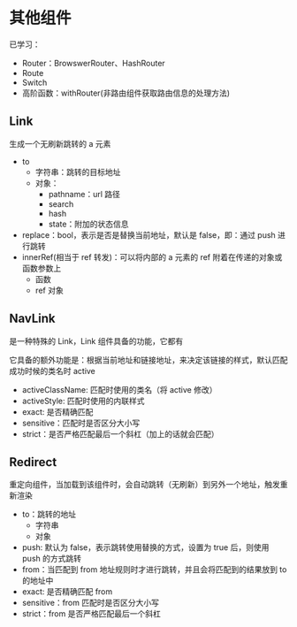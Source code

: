 # 其他组件

已学习：

- Router：BrowswerRouter、HashRouter
- Route
- Switch
- 高阶函数：withRouter(非路由组件获取路由信息的处理方法)

## Link

生成一个无刷新跳转的 a 元素

- to
  - 字符串：跳转的目标地址
  - 对象：
    - pathname：url 路径
    - search
    - hash
    - state：附加的状态信息
- replace：bool，表示是否是替换当前地址，默认是 false，即：通过 push 进行跳转
- innerRef(相当于 ref 转发)：可以将内部的 a 元素的 ref 附着在传递的对象或函数参数上
  - 函数
  - ref 对象

## NavLink

是一种特殊的 Link，Link 组件具备的功能，它都有

它具备的额外功能是：根据当前地址和链接地址，来决定该链接的样式，默认匹配成功时候的类名时 active

- activeClassName: 匹配时使用的类名（将 active 修改）
- activeStyle: 匹配时使用的内联样式
- exact: 是否精确匹配
- sensitive：匹配时是否区分大小写
- strict：是否严格匹配最后一个斜杠（加上的话就会匹配）

## Redirect

重定向组件，当加载到该组件时，会自动跳转（无刷新）到另外一个地址，触发重新渲染

- to：跳转的地址
  - 字符串
  - 对象
- push: 默认为 false，表示跳转使用替换的方式，设置为 true 后，则使用 push 的方式跳转
- from：当匹配到 from 地址规则时才进行跳转，并且会将匹配到的结果放到 to 的地址中
- exact: 是否精确匹配 from
- sensitive：from 匹配时是否区分大小写
- strict：from 是否严格匹配最后一个斜杠
